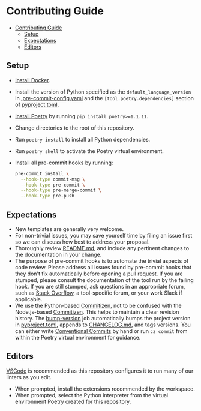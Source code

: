 # Contributing Guide

<!--TOC-->

- [Contributing Guide](#contributing-guide)
  - [Setup](#setup)
  - [Expectations](#expectations)
  - [Editors](#editors)

<!--TOC-->

## Setup

- [Install Docker](https://docs.docker.com/get-docker/).
- Install the version of Python specified as the `default_language_version` in
  [.pre-commit-config.yaml](.pre-commit-config.yaml) and
  the `[tool.poetry.dependencies]` section of [pyproject.toml](pyproject.toml).
- [Install Poetry](https://python-poetry.org/docs/) by running
  `pip install poetry>=1.1.11`.
- Change directories to the root of this repository.
- Run `poetry install` to install all Python dependencies.
- Run `poetry shell` to activate the Poetry virtual environment.
- Install all pre-commit hooks by running:

  ```sh
  pre-commit install \
    --hook-type commit-msg \
    --hook-type pre-commit \
    --hook-type pre-merge-commit \
    --hook-type pre-push
  ```

## Expectations

- New templates are generally very welcome.
- For non-trivial issues, you may save yourself time by filing an issue first
  so we can discuss how best to address your proposal.
- Thoroughly review [README.md](README.md), and include any pertinent changes
  to the documentation in your change.
- The purpose of pre-commit hooks is to automate the trivial aspects of code
  review. Please address all issues found by pre-commit hooks that they don't
  fix automatically before opening a pull request. If you are stumped, please
  consult the documentation of the tool run by the failing hook. If you are
  still stumped, ask questions in an appropriate forum, such as
  [Stack Overflow](https://stackoverflow.com/), a tool-specific forum, or your
  work Slack if applicable.
- We use the Python-based
  [Commitizen](https://commitizen-tools.github.io/commitizen/), not to be
  confused with the Node.js-based
  [Commitizen](http://commitizen.github.io/cz-cli/). This helps to maintain a
  clear revision history. The
  [bump-version](.github/workflows/bump-version.yaml) job automatically bumps
  the project version in [pyproject.toml](pyproject.toml), appends to
  [CHANGELOG.md](CHANGELOG.md), and tags versions.
  You can either write
  [Conventional Commits](https://www.conventionalcommits.org/) by hand or run
  `cz commit` from within the Poetry virtual environment for guidance.

## Editors

[VSCode](https://code.visualstudio.com/) is recommended as this repository
configures it to run many of our linters as you edit.

- When prompted, install the extensions recommended by the workspace.
- When prompted, select the Python interpreter from the virtual environment
  Poetry created for this repository.
